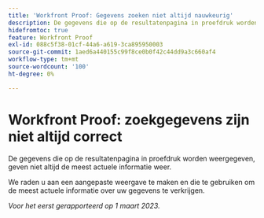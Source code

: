 ```yaml
---
title: 'Workfront Proof: Gegevens zoeken niet altijd nauwkeurig'
description: De gegevens die op de resultatenpagina in proefdruk worden weergegeven, geven niet altijd de meest actuele informatie weer. U wordt aangeraden een aangepaste weergave te maken en deze te gebruiken voor de meest actuele informatie over uw gegevens.
hidefromtoc: true
feature: Workfront Proof
exl-id: 088c5f38-01cf-44a6-a619-3ca895950003
source-git-commit: 1aed6a440155c99f8ce0b0f42c44dd9a3c660af4
workflow-type: tm+mt
source-wordcount: '100'
ht-degree: 0%

---
```


# Workfront Proof: zoekgegevens zijn niet altijd correct

De gegevens die op de resultatenpagina in proefdruk worden weergegeven, geven niet altijd de meest actuele informatie weer.

We raden u aan een aangepaste weergave te maken en die te gebruiken om de meest actuele informatie over uw gegevens te verkrijgen.

_Voor het eerst gerapporteerd op 1 maart 2023._
